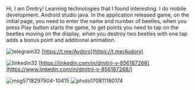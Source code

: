 Hi, I am Dmitry! Learning technologies that I found interesting.
I do mobile development. Android studio java. In the application released game, on the initial page, you need to enter the name and number of beetles,
when you press Play button starts the game, to get points you need to tap on the beetles moving on the display,
when you destroy two beetles with one tap adds a bonus point and additional animation.

![telegram32](https://github.com/Avdors/StoreBDandRoom/assets/99538385/ffb92fd5-a7d9-48cb-bf3e-2289171d48aa)
[https://t.me/Avdors](https://t.me/Avdors)

![linkedin32](https://github.com/Avdors/StoreBDandRoom/assets/99538385/730aafa0-6543-4b95-9362-e8524c8f35ec)
[https://linkedin.com/in/dmitrii-v-856187268](https://www.linkedin.com/in/dmitrii-v-856187268/)

![msg5718297904-10415](https://github.com/Avdors/TestBeetle/assets/99538385/84035202-8894-428b-a6cb-1bd2beb43d8f)
![photo170811180174](https://github.com/Avdors/TestBeetle/assets/99538385/fa7712f7-3fa0-4447-9036-f8173db7348c)

